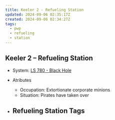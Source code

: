 ```yaml
---
title: Keeler 2 - Refueling Station
updated: 2024-09-06 02:35:17Z
created: 2024-09-06 02:34:27Z
tags:
  - pwp
  - refueling
  - station
---
```


## Keeler 2 &ndash; Refueling Station

- System: [LS 780 - Black Hole](../../../Gaming/StarsWithoutNumber/PiratesWithoutPlunder/LS%20780%20-%20Black%20Hole.md)

- Atributes
	- Occupation: Extortionate corporate minions
	- Situation: Pirates have taken over

- Refueling Station Tags
	- 